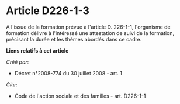 # Article D226-1-3

A l'issue de la formation prévue à l'article D. 226-1-1, l'organisme de formation délivre à l'intéressé une attestation de
suivi de la formation, précisant la durée et les thèmes abordés dans ce cadre.

**Liens relatifs à cet article**

_Créé par_:

  - Décret n°2008-774 du 30 juillet 2008 - art. 1

_Cite_:

  - Code de l'action sociale et des familles - art. D226-1-1
